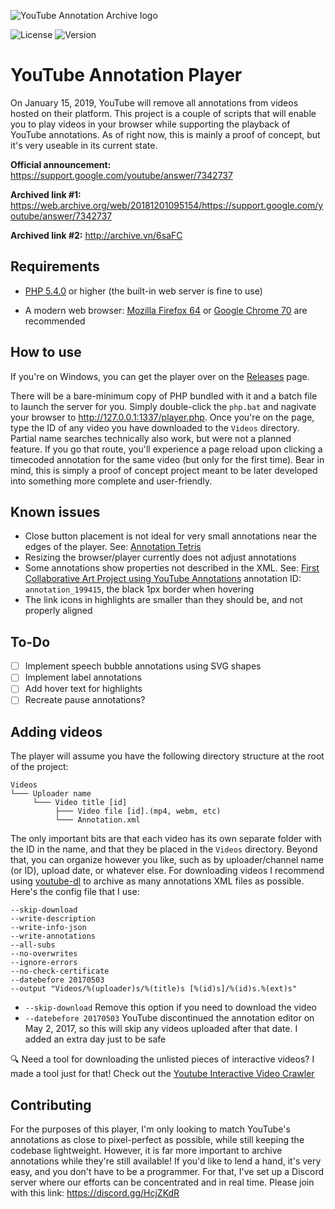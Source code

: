 ![YouTube Annotation Archive logo](https://i.imgur.com/Bq5AIyN.png)

![License](https://img.shields.io/badge/license-MIT-red.svg?style=flat)
![Version](https://img.shields.io/badge/version-v0.5--alpha-lightgrey.svg)

# YouTube Annotation Player

On January 15, 2019, YouTube will remove all annotations from videos hosted on their platform. This project is a couple of scripts that will enable you to play videos in your browser while supporting the playback of YouTube annotations. As of right now, this is mainly a proof of concept, but it's very useable in its current state.

**Official announcement:** https://support.google.com/youtube/answer/7342737

**Archived link #1:** https://web.archive.org/web/20181201095154/https://support.google.com/youtube/answer/7342737

**Archived link #2:** http://archive.vn/6saFC

## Requirements
- [PHP 5.4.0](http://php.net/) or higher (the built-in web server is fine to use)

- A modern web browser: [Mozilla Firefox 64](https://www.mozilla.org/en-US/firefox/new/?redirect_source=firefox-com) or [Google Chrome 70](https://www.google.com/chrome/) are recommended

## How to use
If you're on Windows, you can get the player over on the [Releases](https://github.com/Seirade/YouTube-Annotation-Player/releases) page.

There will be a bare-minimum copy of PHP bundled with it and a batch file to launch the server for you. Simply double-click the `php.bat` and nagivate your browser to http://127.0.0.1:1337/player.php. Once you're on the page, type the ID of any video you have downloaded to the `Videos` directory. Partial name searches technically also work, but were not a planned feature. If you go that route, you'll experience a page reload upon clicking a timecoded annotation for the same video (but only for the first time). Bear in mind, this is simply a proof of concept project meant to be later developed into something more complete and user-friendly.

## Known issues
- Close button placement is not ideal for very small annotations near the edges of the player. See: [Annotation Tetris](https://www.youtube.com/watch?v=eIIV6a2Pdh4)
- Resizing the browser/player currently does not adjust annotations
- Some annotations show properties not described in the XML. See: [First Collaborative Art Project using YouTube Annotations](https://www.youtube.com/watch?v=XwxBJEzgqWU) annotation ID: `annotation_199415`, the black 1px border when hovering
- The link icons in highlights are smaller than they should be, and not properly aligned

## To-Do
- [ ] Implement speech bubble annotations using SVG shapes
- [ ] Implement label annotations
- [ ] Add hover text for highlights
- [ ] Recreate pause annotations?

## Adding videos
The player will assume you have the following directory structure at the root of the project:
```
Videos
└─── Uploader name
     └─── Video title [id]
          ├─── Video file [id].(mp4, webm, etc)
          └─── Annotation.xml
```
The only important bits are that each video has its own separate folder with the ID in the name, and that they be placed in the `Videos` directory. Beyond that, you can organize however you like, such as by uploader/channel name (or ID), upload date, or whatever else. For downloading videos I recommend using [youtube-dl](https://rg3.github.io/youtube-dl/) to archive as many annotations XML files as possible. Here's the config file that I use:
```
--skip-download
--write-description
--write-info-json
--write-annotations
--all-subs
--no-overwrites
--ignore-errors
--no-check-certificate
--datebefore 20170503
--output "Videos/%(uploader)s/%(title)s [%(id)s]/%(id)s.%(ext)s"
```
- `--skip-download` Remove this option if you need to download the video
- `--datebefore 20170503` YouTube discontinued the annotation editor on May 2, 2017, so this will skip any videos uploaded after that date. I added an extra day just to be safe

:mag: Need a tool for downloading the unlisted pieces of interactive videos? I made a tool just for that! Check out the [Youtube Interactive Video Crawler](https://github.com/Seirade/YouTube-Interactive-Video-Crawler)

## Contributing
For the purposes of this player, I'm only looking to match YouTube's annotations as close to pixel-perfect as possible, while still keeping the codebase lightweight. However, it is far more important to archive annotations while they're still available! If you'd like to lend a hand, it's very easy, and you don't have to be a programmer. For that, I've set up a Discord server where our efforts can be concentrated and in real time. Please join with this link: https://discord.gg/HcjZKdR
